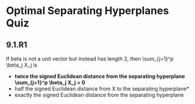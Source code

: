 # Optimal Separating Hyperplanes Quiz

## 9.1.R1

If beta is not a unit vector but instead has length 2, then \sum_{j=1}^p \beta_j X_j is

- **twice the signed Euclidean distance from the separating hyperplane \sum_{j=1}^p \beta_j X_j = 0**
- half the signed Euclidean distance from X to the separating hyperplane*
- exactly the signed Euclidean distance from the separating hyperplane

